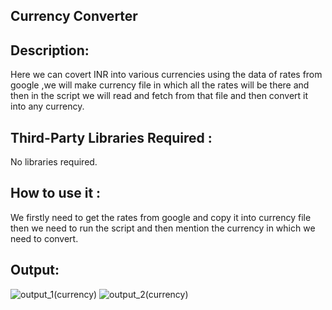 ## Currency Converter

## Description:
Here we can covert INR  into various currencies using the data of rates from google ,we will make currency file in which all the rates will be there and then in the script we will read and fetch from that file and then convert it into any currency.


## Third-Party Libraries Required : 
No libraries required.

## How to use it :
We firstly need to get the rates from google and copy it into currency file then we need to run the script and then mention the currency in which we need to convert.


## Output:
![output_1(currency)](https://user-images.githubusercontent.com/71593494/122445335-169ca580-cfbf-11eb-8e33-8499333aa316.png)
![output_2(currency)](https://user-images.githubusercontent.com/71593494/122445347-18feff80-cfbf-11eb-8b0b-68a0c1a84048.png)


